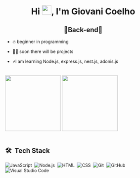 <h1 align="center">Hi <img src="https://raw.githubusercontent.com/kaueMarques/kaueMarques/master/hi.gif" width="30px">, I'm Giovani Coelho</h1>

<h2 align="center">🥕Back-end🥕</h2>

-   🔥 beginner in programming

-   👨‍💻 soon there will be projects

-   ⚡I am learning Node.js, express.js, nest.js, adonis.js
<br>
<div>
    <img height="180em" src="https://github-readme-stats.vercel.app/api?username=Giovani-Coelho&theme=dark&show_icons=true" />
    <img height="180em" src="https://github-readme-stats.vercel.app/api/top-langs/?username=Giovani-Coelho&layout=compact&langs_count=8&theme=dark" />
</div>
<br>

## 🛠 &nbsp;Tech Stack

![JavaScript](https://img.shields.io/badge/-JavaScript-05122A?style=flat&logo=javascript)&nbsp;
![Node.js](https://img.shields.io/badge/-Node.js-05122A?style=flat&logo=node.js)&nbsp;
![HTML](https://img.shields.io/badge/-HTML-05122A?style=flat&logo=HTML5)&nbsp;
![CSS](https://img.shields.io/badge/-CSS-05122A?style=flat&logo=CSS3&logoColor=1572B6)&nbsp;
![Git](https://img.shields.io/badge/-Git-05122A?style=flat&logo=git)&nbsp;
![GitHub](https://img.shields.io/badge/-GitHub-05122A?style=flat&logo=github)&nbsp;
![Visual Studio Code](https://img.shields.io/badge/-Visual%20Studio%20Code-05122A?style=flat&logo=visual-studio-code&logoColor=007ACC)&nbsp;
<br><br>
